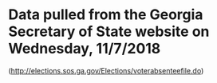 # Data pulled from the Georgia Secretary of State website on Wednesday, 11/7/2018

(http://elections.sos.ga.gov/Elections/voterabsenteefile.do)
